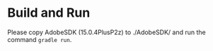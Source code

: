 
# Build and Run
Please copy AdobeSDK (15.0.4PlusP2z) to ./AdobeSDK/ and run the command `gradle run`.
